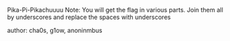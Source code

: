 Pika-Pi-Pikachuuuu
Note: You will get the flag in various parts. Join them all by underscores and replace the spaces with underscores

author: cha0s, g1ow, anoninmbus

